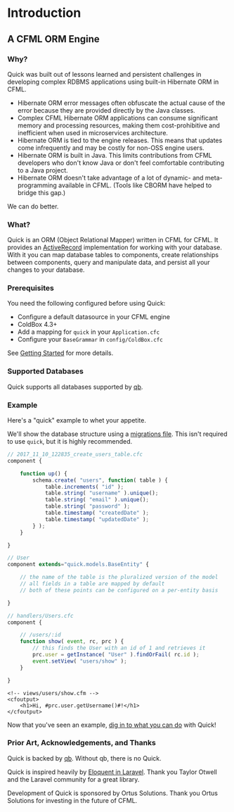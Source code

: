 # Introduction

## A CFML ORM Engine

### Why?

Quick was built out of lessons learned and persistent challenges in developing
complex RDBMS applications using built-in Hibernate ORM in CFML.

-   Hibernate ORM error messages often obfuscate the actual cause of the error
    because they are provided directly by the Java classes.
-   Complex CFML Hibernate ORM applications can consume significant memory and
    processing resources, making them cost-prohibitive and inefficient when used
    in microservices architecture.
-   Hibernate ORM is tied to the engine releases. This means that updates come
    infrequently and may be costly for non-OSS engine users.
-   Hibernate ORM is built in Java. This limits contributions from CFML
    developers who don't know Java or don't feel comfortable contributing to a
    Java project.
-   Hibernate ORM doesn't take advantage of a lot of dynamic- and
    meta-programming available in CFML. \(Tools like CBORM have helped to bridge
    this gap.\)

We can do better.

### What?

Quick is an ORM \(Object Relational Mapper\) written in CFML for CFML. It
provides an [ActiveRecord](https://en.wikipedia.org/wiki/Active_record_pattern)
implementation for working with your database. With it you can map database
tables to components, create relationships between components, query and
manipulate data, and persist all your changes to your database.

### Prerequisites

You need the following configured before using Quick:

-   Configure a default datasource in your CFML engine
-   ColdBox 4.3+
-   Add a mapping for `quick` in your `Application.cfc`
-   Configure your `BaseGrammar` in `config/ColdBox.cfc`

See [Getting Started](getting-started/) for more details.

### Supported Databases

Quick supports all databases supported by [qb](https://qb.ortusbooks.com).

### Example

Here's a "quick" example to whet your appetite.

We'll show the database structure using a
[migrations file](https://forgebox.io/view/commandbox-migrations). This isn't
required to use `quick`, but it is highly recommended.

```javascript
// 2017_11_10_122835_create_users_table.cfc
component {

    function up() {
        schema.create( "users", function( table ) {
            table.increments( "id" );
            table.string( "username" ).unique();
            table.string( "email" ).unique();
            table.string( "password" );
            table.timestamp( "createdDate" );
            table.timestamp( "updatedDate" );
        } );
    }

}
```

```javascript
// User
component extends="quick.models.BaseEntity" {

    // the name of the table is the pluralized version of the model
    // all fields in a table are mapped by default
    // both of these points can be configured on a per-entity basis

}
```

```javascript
// handlers/Users.cfc
component {

    // /users/:id
    function show( event, rc, prc ) {
        // this finds the User with an id of 1 and retrieves it
        prc.user = getInstance( "User" ).findOrFail( rc.id );
        event.setView( "users/show" );
    }

}
```

```markup
<!-- views/users/show.cfm -->
<cfoutput>
    <h1>Hi, #prc.user.getUsername()#!</h1>
</cfoutput>
```

Now that you've seen an example,
[dig in to what you can do](getting-started/defining-an-entity.md) with Quick!

### Prior Art, Acknowledgements, and Thanks

Quick is backed by [qb](https://www.forgebox.io/view/qb). Without qb, there is
no Quick.

Quick is inspired heavily by
[Eloquent in Laravel](https://laravel.com/docs/5.6/eloquent). Thank you Taylor
Otwell and the Laravel community for a great library.

Development of Quick is sponsored by Ortus Solutions. Thank you Ortus Solutions
for investing in the future of CFML.
